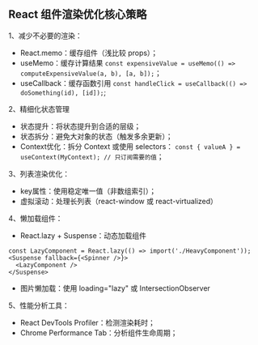 ## React 组件渲染优化核心策略

1、减少不必要的渲染：
- React.memo：缓存组件（浅比较 props）；
- useMemo：缓存计算结果  `const expensiveValue = useMemo(() => computeExpensiveValue(a, b), [a, b]);`；
- useCallback：缓存函数引用 `const handleClick = useCallback(() => doSomething(id), [id]);`;

2、精细化状态管理
- 状态提升：将状态提升到合适的层级；
- 状态拆分：避免大对象的状态（触发多余更新）；
- Context优化：拆分 Context 或使用 selectors： `const { valueA } = useContext(MyContext); // 只订阅需要的值`；

3、列表渲染优化：
- key属性：使用稳定唯一值（非数组索引）；
- 虚拟滚动：处理长列表（react-window 或 react-virtualized）

4、懒加载组件：
- React.lazy + Suspense：动态加载组件
```
const LazyComponent = React.lazy(() => import('./HeavyComponent'));
<Suspense fallback={<Spinner />}>
  <LazyComponent />
</Suspense>
```
- 图片懒加载：使用 loading="lazy" 或 IntersectionObserver

5、性能分析工具：
- React DevTools Profiler：检测渲染耗时；
- Chrome Performance Tab：分析组件生命周期；
